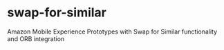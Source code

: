 # swap-for-similar
Amazon Mobile Experience Prototypes with Swap for Similar functionality and ORB integration

